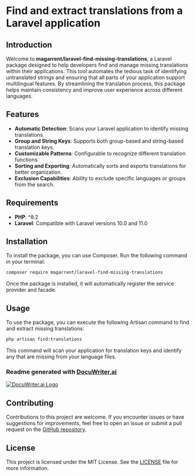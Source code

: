 # Find and extract translations from a Laravel application

## Introduction

Welcome to **magarrent/laravel-find-missing-translations**, a Laravel package designed to help developers find and manage missing translations within their applications. This tool automates the tedious task of identifying untranslated strings and ensuring that all parts of your application support multilingual features. By streamlining the translation process, this package helps maintain consistency and improve user experience across different languages.

## Features

- **Automatic Detection**: Scans your Laravel application to identify missing translations.
- **Group and String Keys**: Supports both group-based and string-based translation keys.
- **Customizable Patterns**: Configurable to recognize different translation functions.
- **Sorting and Exporting**: Automatically sorts and exports translations for better organization.
- **Exclusion Capabilities**: Ability to exclude specific languages or groups from the search.

## Requirements

- **PHP**: ^8.2
- **Laravel**: Compatible with Laravel versions 10.0 and 11.0

## Installation

To install the package, you can use Composer. Run the following command in your terminal:

```bash
composer require magarrent/laravel-find-missing-translations
```

Once the package is installed, it will automatically register the service provider and facade.

## Usage

To use the package, you can execute the following Artisan command to find and extract missing translations:

```bash
php artisan find:translations
```

This command will scan your application for translation keys and identify any that are missing from your language files.

### Readme generated with [DocuWriter.ai](https://app.docuwriter.ai)
[![DocuWriter.ai Logo](https://app.docuwriter.ai/img/logo-horizontal.png)](https://app.docuwriter.ai)



## Contributing

Contributions to this project are welcome. If you encounter issues or have suggestions for improvements, feel free to open an issue or submit a pull request on the [GitHub repository](https://github.com/magarrent/laravel-find-missing-translations).

## License

This project is licensed under the MIT License. See the [LICENSE](LICENSE.md) file for more information.